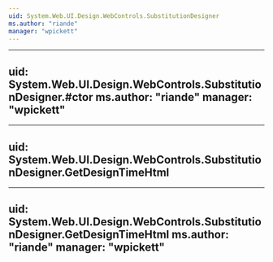 ```yaml
---
uid: System.Web.UI.Design.WebControls.SubstitutionDesigner
ms.author: "riande"
manager: "wpickett"
---
```


---
uid: System.Web.UI.Design.WebControls.SubstitutionDesigner.#ctor
ms.author: "riande"
manager: "wpickett"
---

---
uid: System.Web.UI.Design.WebControls.SubstitutionDesigner.GetDesignTimeHtml
---

---
uid: System.Web.UI.Design.WebControls.SubstitutionDesigner.GetDesignTimeHtml
ms.author: "riande"
manager: "wpickett"
---
